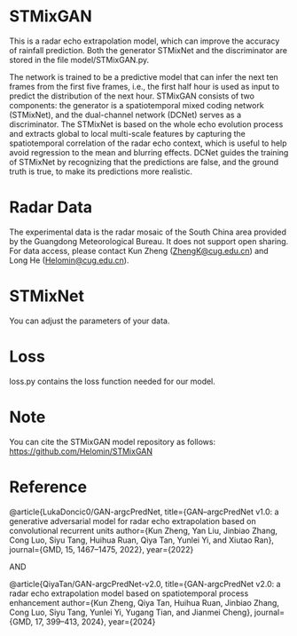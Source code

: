 # STMixGAN
This is a radar echo extrapolation model, which can improve the accuracy of rainfall prediction.
Both the generator STMixNet and the discriminator are stored in the file model/STMixGAN.py.

The network is trained to be a predictive model that can infer the next ten frames from the first five frames, i.e., the first half hour is used as input to predict the distribution of the next hour.
STMixGAN consists of two components: the generator is a spatiotemporal mixed coding network (STMixNet), and the dual-channel network (DCNet) serves as a discriminator. The STMixNet is based on the whole echo evolution process and extracts global to local multi-scale features by capturing the spatiotemporal correlation of the radar echo context, which is useful to help avoid regression to the mean and blurring effects. DCNet guides the training of STMixNet by recognizing that the predictions are false, and the ground truth is true, to make its predictions more realistic.

# Radar Data
The experimental data is the radar mosaic of the South China area provided by the Guangdong Meteorological Bureau. It does not support open sharing. For data access, please contact Kun Zheng (ZhengK@cug.edu.cn) and Long He (Helomin@cug.edu.cn).

# STMixNet
You can adjust the parameters of your data.

# Loss
loss.py contains the loss function needed for our model.

# Note
You can cite the STMixGAN model repository as follows: https://github.com/Helomin/STMixGAN

# Reference
@article{LukaDoncic0/GAN-argcPredNet,
title={GAN–argcPredNet v1.0: a generative adversarial model for radar echo extrapolation based on convolutional recurrent units
author={Kun Zheng, Yan Liu, Jinbiao Zhang, Cong Luo, Siyu Tang, Huihua Ruan, Qiya Tan, Yunlei Yi, and Xiutao Ran},
journal={GMD, 15, 1467–1475, 2022},
year={2022}

AND

@article{QiyaTan/GAN-argcPredNet-v2.0,
title={GAN-argcPredNet v2.0: a radar echo extrapolation model based on spatiotemporal process enhancement
author={Kun Zheng, Qiya Tan, Huihua Ruan, Jinbiao Zhang, Cong Luo, Siyu Tang, Yunlei Yi, Yugang Tian, and Jianmei Cheng},
journal={GMD, 17, 399–413, 2024},
year={2024}
